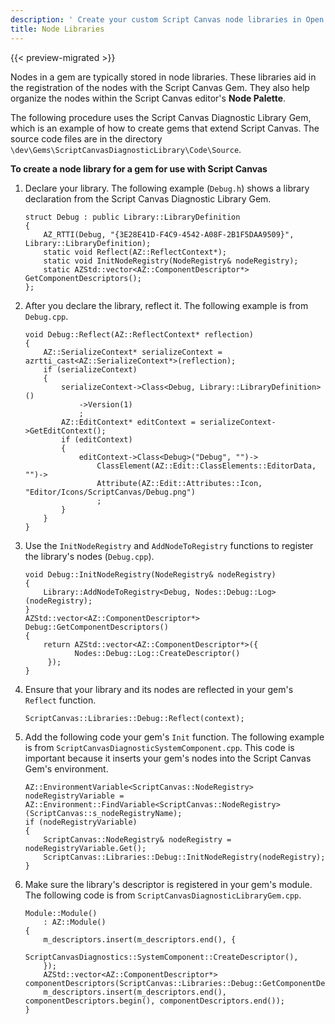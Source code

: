 ```yaml
---
description: ' Create your custom Script Canvas node libraries in Open 3D Engine. '
title: Node Libraries
---
```


{{< preview-migrated >}}

Nodes in a gem are typically stored in node libraries\. These libraries aid in the registration of the nodes with the Script Canvas Gem\. They also help organize the nodes within the Script Canvas editor's **Node Palette**\.

The following procedure uses the Script Canvas Diagnostic Library Gem, which is an example of how to create gems that extend Script Canvas\. The source code files are in the directory `\dev\Gems\ScriptCanvasDiagnosticLibrary\Code\Source`\.

**To create a node library for a gem for use with Script Canvas**

1. Declare your library\. The following example \(`Debug.h`\) shows a library declaration from the Script Canvas Diagnostic Library Gem\.

   ```
   struct Debug : public Library::LibraryDefinition
   {
       AZ_RTTI(Debug, "{3E28E41D-F4C9-4542-A08F-2B1F5DAA9509}", Library::LibraryDefinition);
       static void Reflect(AZ::ReflectContext*);
       static void InitNodeRegistry(NodeRegistry& nodeRegistry);
       static AZStd::vector<AZ::ComponentDescriptor*> GetComponentDescriptors();
   };
   ```

1. After you declare the library, reflect it\. The following example is from `Debug.cpp`\.

   ```
   void Debug::Reflect(AZ::ReflectContext* reflection)
   {
       AZ::SerializeContext* serializeContext = azrtti_cast<AZ::SerializeContext*>(reflection);
       if (serializeContext)
       {
           serializeContext->Class<Debug, Library::LibraryDefinition>()
               ->Version(1)
               ;
           AZ::EditContext* editContext = serializeContext->GetEditContext();
           if (editContext)
           {
               editContext->Class<Debug>("Debug", "")->
                   ClassElement(AZ::Edit::ClassElements::EditorData, "")->
                   Attribute(AZ::Edit::Attributes::Icon, "Editor/Icons/ScriptCanvas/Debug.png")
                   ;
           }
       }
   }
   ```

1. Use the `InitNodeRegistry` and `AddNodeToRegistry` functions to register the library's nodes \(`Debug.cpp`\)\.

   ```
   void Debug::InitNodeRegistry(NodeRegistry& nodeRegistry)
   {
       Library::AddNodeToRegistry<Debug, Nodes::Debug::Log>(nodeRegistry);
   }
   AZStd::vector<AZ::ComponentDescriptor*> Debug::GetComponentDescriptors()
   {
       return AZStd::vector<AZ::ComponentDescriptor*>({
              Nodes::Debug::Log::CreateDescriptor()
        });
   }
   ```

1. Ensure that your library and its nodes are reflected in your gem's `Reflect` function\.

   ```
   ScriptCanvas::Libraries::Debug::Reflect(context);
   ```

1. Add the following code your gem's `Init` function\. The following example is from `ScriptCanvasDiagnosticSystemComponent.cpp`\. This code is important because it inserts your gem's nodes into the Script Canvas Gem's environment\.

   ```
   AZ::EnvironmentVariable<ScriptCanvas::NodeRegistry> nodeRegistryVariable = AZ::Environment::FindVariable<ScriptCanvas::NodeRegistry>(ScriptCanvas::s_nodeRegistryName);
   if (nodeRegistryVariable)
   {
       ScriptCanvas::NodeRegistry& nodeRegistry = nodeRegistryVariable.Get();
       ScriptCanvas::Libraries::Debug::InitNodeRegistry(nodeRegistry);
   }
   ```

1. Make sure the library's descriptor is registered in your gem's module\. The following code is from `ScriptCanvasDiagnosticLibraryGem.cpp`\.

   ```
   Module::Module()
       : AZ::Module()
   {
       m_descriptors.insert(m_descriptors.end(), {
           ScriptCanvasDiagnostics::SystemComponent::CreateDescriptor(),
       });
       AZStd::vector<AZ::ComponentDescriptor*> componentDescriptors(ScriptCanvas::Libraries::Debug::GetComponentDescriptors());
       m_descriptors.insert(m_descriptors.end(), componentDescriptors.begin(), componentDescriptors.end());
   }
   ```
